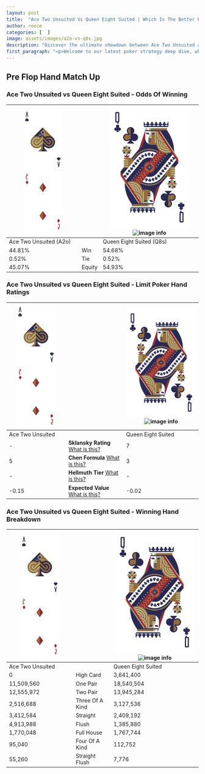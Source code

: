 ```yaml
---
layout: post
title:  "Ace Two Unsuited Vs Queen Eight Suited | Which Is The Better Hand In Poker? A Complete Guide"
author: reece
categories: [  ]
image: assets/images/a2o-vs-q8s.jpg
description: "Discover the ultimate showdown between Ace Two Unsuited and Queen Eight Suited in poker! Uncover the odds, strategies, and scenarios where one hand triumphs over the other. Get ready to up your poker game with this thrilling analysis."
first_paragraph: "<p>Welcome to our latest poker strategy deep dive, where we're pitting two distinct hands against each other in a high-stakes showdown: Ace Two Unsuited vs Queen Eight Suited.</p><p>In the dynamic world of poker, every decision counts, and knowing which hand holds the upper hand is key to your success at the table.</p><p>In this article, we'll dissect these two hands, explore the scenarios where one dominates the other, and equip you with the knowledge to make strategic choices that can tip the odds in your favor.</p><p>Get ready to unravel the intriguing dynamics of these poker hands and elevate your game to new heights.</p>"
---
```




[comment]: # (sp0)

## Pre Flop Hand Match Up

<div class="table hand-ratings" markdown="1"> 



### Ace Two Unsuited vs Queen Eight Suited - Odds Of Winning


    
| ![image info](assets/images/hand1/A.png) ![image info](assets/images/hand1/2o.png) |  | ![image info](assets/images/hand2/Q.png) ![image info](assets/images/hand2/8s.png) |
| -------- | -------- | -------- |
| Ace Two Unsuited (A2o) |  | Queen Eight Suited (Q8s) |
| 44.81% | Win | 54.68% |
| 0.52% | Tie | 0.52% |
| 45.07% | Equity | 54.93% |




[comment]: # (sp1)



### Ace Two Unsuited vs Queen Eight Suited - Limit Poker Hand Ratings


    
| ![image info](assets/images/hand1/A.png) ![image info](assets/images/hand1/2o.png) |  | ![image info](assets/images/hand2/Q.png) ![image info](assets/images/hand2/8s.png) |
| -------- | -------- | -------- |
| Ace Two Unsuited |  | Queen Eight Suited |
| - | **Sklansky Rating** [What is this?](/sklansky-rating-explained) | 7 |
| 5 | **Chen Formula** [What is this?](/chen-formula-explained) | 3 |
| - | **Hellmuth Tier** [What is this?](/Hellmuth-tier-explained) | - |
| -0.15 | **Expected Value** [What is this?](/expected-value-explained) | -0.02 |




[comment]: # (sp2)



### Ace Two Unsuited vs Queen Eight Suited - Winning Hand Breakdown


    
| ![image info](assets/images/hand1/A.png) ![image info](assets/images/hand1/2o.png) |  | ![image info](assets/images/hand2/Q.png) ![image info](assets/images/hand2/8s.png) |
| -------- | -------- | -------- |
| Ace Two Unsuited |  | Queen Eight Suited |
| 0 | High Card | 3,641,400 |
| 11,509,560 | One Pair | 18,540,504 |
| 12,555,972 | Two Pair | 13,945,284 |
| 2,516,688 | Three Of A Kind | 3,127,536 |
| 3,412,584 | Straight | 2,409,192 |
| 4,913,988 | Flush | 1,385,880 |
| 1,770,048 | Full House | 1,767,744 |
| 95,040 | Four Of A Kind | 112,752 |
| 55,260 | Straight Flush | 7,776 |




[comment]: # (sp3)



</div>

[comment]: # (sp4)



[comment]: # (sp5)

